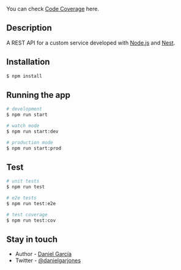 You can check [Code Coverage](https://danielgj.github.io/fp-api/) here.

## Description

A REST API for a custom service developed with [Node.js](http://nodejs.org) and [Nest](https://github.com/nestjs/nest).

## Installation

```bash
$ npm install
```

## Running the app

```bash
# development
$ npm run start

# watch mode
$ npm run start:dev

# production mode
$ npm run start:prod
```

## Test

```bash
# unit tests
$ npm run test

# e2e tests
$ npm run test:e2e

# test coverage
$ npm run test:cov
```


## Stay in touch

- Author - [Daniel García](https://danielgarciajones.web.app)
- Twitter - [@danielgarjones](https://twitter.com/danielgarjones)


